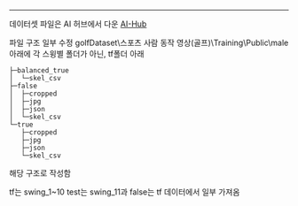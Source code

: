 ---

데이터셋 파일은 AI 허브에서 다운 [AI-Hub](https://www.aihub.or.kr/aihubdata/data/view.do?currMenu=&topMenu=&aihubDataSe=data&dataSetSn=65)

파일 구조 일부 수정
golfDataset\스포츠 사람 동작 영상(골프)\Training\Public\male 아래에 각 스윙별 폴더가 아닌,
tf폴더 아래

```
├─balanced_true
│  └─skel_csv
├─false
│  ├─cropped
│  ├─jpg
│  ├─json
│  └─skel_csv
└─true
   ├─cropped
   ├─jpg
   ├─json
   └─skel_csv
```


해당 구조로 작성함


tf는 swing_1~10
test는 swing_11과 false는 tf 데이터에서 일부 가져옴
